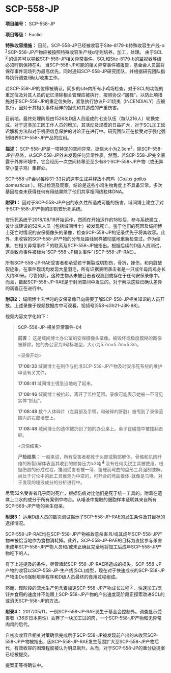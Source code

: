 # SCP-558-JP

**项目编号：**  SCP-558-JP

**项目等级：**  Euclid

**特殊收容措施：**  目前，SCP-558-JP已经被收容于Site-8179-b特殊收容生产线-α<sup class='footnoteref'>
 <a shape='rect' class='footnoteref' id='footnoteref-1' href='javascript:;' onclick='WIKIDOT.page.utils.scrollToReference(&apos;footnote-1&apos;)'>1</a>
</sup>SCP-558-JP产物应被按照特殊收容生产线α守则培养，加工，处理。
由于SCL<sup class='footnoteref'>
 <a shape='rect' class='footnoteref' id='footnoteref-2' href='javascript:;' onclick='WIKIDOT.page.utils.scrollToReference(&apos;footnote-2&apos;)'>2</a>
</sup>的偏差可以导致SCP-558-JP相关异常事件，SCL和Site-8179-b的监视器等级必须时刻保持在4。
当SCP-558-JP可能的相关异常事件被报告，基金会人员需将保存事件现场列为最高优先，同时通知SCP-558-JP研究团队，并根据研究团队指导执行调查/确认/收集工作。

若SCP-558-JP的位移被确认，同步的site内所有小鸡场检查，对于SCL的功能的重定位及对其人员的记忆清除相关管理应被执行，按照协议-“屠戮”。以防此项措施对于SCP-558-JP的重定位失败，紧急执行协议F-21烧夷（INCENDIALY）应被执行，因对于其相关事件延伸的担忧和其造成的严重伤害。

目前地，最终处理阶段由1526名D级人员组成的七支队伍（每队216人）轮换完成。对于这类加工因工作人员的增加，其活动及规模的日益扩大，对于SCL加工延迟解析方法和对于机密信息保护的讨论正在进行中。研究团队正在接受对于强化强制培养SCP-558-JP产品的应用。

**描述：** SCP-558-JP是一项特定的空间异常。据信大小为2.3cm<sup>2</sup>。除SCP-558-JP产品外，从SCP-558-JP外未发现任何异常性质。然而，若SCP-558-JP完全暴露于外界环境中，它会经历一次空间转移至至少有8个SCP-558-JP产物（或无异常小童子鸡）集群处。

SCP-558-JP会以每秒31-33只的速率生成并释放小肉鸡（*Gallus gallus domesticus* ）。经过检测及观察，结论是这些小鸡生物角度上不具备异常。多次基因检查未获得任何有用结果除了他们共享相同线粒体DNA。

**附录1：** 因对于SCP-558-JP产出的永久性所造成可能的伤害，域间博士建立了对于SCP-558-JP产物的即刻安乐死系统。

安乐死系统于2018/08/18开始运作，然而在开始运作的18秒后，参与系统建立，设计或建设的52名人员（包括域间博士）被发现死亡。鉴于他们的死因及域间博士死亡时情况的安保摄像头的录像，检查SCP-558-JP的记录优先于将其收容。此外，未收容的SCP-558-JP产物的分布及路线同样被彻底地重新检查过。作为结果，在相关异常事件<sup class='footnoteref'>
 <a shape='rect' class='footnoteref' id='footnoteref-3' href='javascript:;' onclick='WIKIDOT.page.utils.scrollToReference(&apos;footnote-3&apos;)'>3</a>
</sup>的联系及SCP-558-JP被指出。根据后续的D级人员测试，这类致命事件被标为“SCP-558-JP相关事件“（SCP-558-JP-RAE）。

所有SCP-558-JP-RAE受害者都承受若干撕裂或切割伤，骨折，挫伤，和内脏破裂迹象。在事件现场均发现大量羽毛，所有证据表明袭击者是一只成年母肉鸡身长大约80米。尽管如此，这种生物从未被目击者观测到或存在于任何安保录像中。而且，数起SCP-558-JP-RAE是于封闭空间中发生的。对于解决这些已确认差异的调查正在进行中。

**附录2：** 域间博士去世时的安保录像已向需要了解SCP-558-JP相关知识的人员开放。上述录像于视频数据库中可观看，视频号[558-sGh21-J3K-98]。

视频内容文字化如下：


> **SCP-558-JP-相关异常事件-04** 
> 
> **前言：** 这是域间博士办公室的安保摄像头录像。被毁坏或极度模糊的图像被移除。她的办公室为II号标准型，大小为5.7m×5.7m×5.3m。
> 
> <录像开始>
> 
> **17:08:33** 域间博士在制作与批准SCP-558-JP产物及时安乐死系统的维护申请有关文件。
> 
> **17:08:41** 域间博士很急迫地站了起来。
> 
> **17:08:46** 域间博士被抬起，离开了监控范围。录像可能表示她被一不可见实体“抓起”。
> 
> **17:08:48** 数个人体碎片（左肩部及手臂，和破碎的肝脏）被甩到了录像范围内的右部墙壁上。
> 
> **17:08:48** 域间博士的遗体被扔到了她的办公桌上。桌子在碰撞中被撞翻击碎。
> 
> <录像结束>
> 
> **尸检结果：** 一般来说，所有受害者都死于头部或胸部解体。骨骼和肌肉纤维的断裂/解体表面其收到的顺势压力≥3吨<sup class='footnoteref'>
 <a shape='rect' class='footnoteref' id='footnoteref-4' href='javascript:;' onclick='WIKIDOT.page.utils.scrollToReference(&apos;footnote-4&apos;)'>4</a>
</sup>没有任何尖锐工具被使用。根据伤痕的形成过程，推测受害者被一薄，坚硬而弯曲的盘形工具强制肢解。尚处于讨论中的此工具推测为中空的，可开合的弯曲锥体-就像是鸟喙。对于发现的唾液成分的分析进行中。
> 

尽管52名受害者几乎同时死亡，根据伤痕对比他们是死于统一工具的。附着在遗体上口水的成分于所有案例中吻合。从唾液中提取的细胞样本证明其来自所有SCP-568-JP产物的亲生母亲。

**附录3：** 运用D级人员的数次测试揭示了SCP-558-JP-RAE的发生条件及其目标的选择情况。

SCP-558-JP-RAE均在SCP-558-JP产物被故意杀害且/或其成年SCP-558-JP产物未被恰当地作为食物消耗掉。此外，SCP-558-JP-RAE的目标为直接参与杀害未成年SCP-558-JP产物人员和/或未正确且完全地将加工后成年SCP-558-JP产物吃下的人。

有了上述提及的条件，尽管诸起SCP-558-JP-RAE所造成的损失，SCP-558-JP产物的收容以SCP-558-JP-生产线(SCL)成型，现在对于快速成长的SCP-558-JP产物由DoS强制培养程序和D级人员最终的食用过程组成。

然而，现阶段的流水生产包含着加速SCP-558-JP产物成长过程<sup class='footnoteref'>
 <a shape='rect' class='footnoteref' id='footnoteref-5' href='javascript:;' onclick='WIKIDOT.page.utils.scrollToReference(&apos;footnote-5&apos;)'>5</a>
</sup>，快速加工/烹饪并食用的速度并不能跟上SCP-558-JP产物的产出速度现阶段正探索改进SCL的或消灭SCP-558-JP的方法。

**附录4：** 2017/05/11，一例SCP-558-JP-RAE发生于基金会控制外。调查显示受害者（36岁日本男性）丢弃了一块加工过的肉，一个SCP-558-JP产物和无异常肉鸡的后代。

自初次收容且相关对策确信完成后于SCP-558-JP被发现前产出的未收容SCP-558-JP产物被指出，因SCP-558-JP-RAE发生范围扩大至SCP-558-JP产物后代，有效收容的困难程度被认为明显飙升。从而，对于SCP-558-JP的重分级提案已经被提交。

提案正等待确认中。

